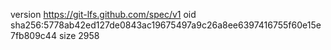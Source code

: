 version https://git-lfs.github.com/spec/v1
oid sha256:5778ab42ed127de0843ac19675497a9c26a8ee6397416755f60e15e7fb809c44
size 2958
